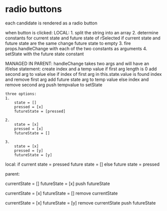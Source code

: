 

# radio buttons
each candidate is rendered as a radio button

when button is clicked:
LOCAL:
	1. split the string into an array
	2. determine constants for current state and future state of rSelected
		if current state and future state are the same
			change future state to empty
	3. fire props.handleChange with each of the two constants as arguments
	4. setState with the future state constant



MANAGED IN PARENT:
handleChange takes two args and will have an if/else statement:
	create index and a temp value
	if first arg length is 0
		add second arg to value
	else if index of first arg in this.state.value is found
		index and remove first arg
		add future state arg to temp value
	else
		index and remove second arg 
	push tempvalue to setState




	three options:
	1.
		state = []
		pressed = [x]
		futureState = [pressed]

	2.
		state = [x]
		pressed = [x]
		futureState = []

	3.
		state = [x]
		pressed = [y]
		futureState = [y]

local:
if current state = pressed
	future state = []
else
	future state = pressed



parent:

currentState = []
futureState = [x]
	push futureState

currentState = [x]
futureState = []
	remove currentState

currentState = [x]
futureState = [y]
	remove currentState
	push futureState